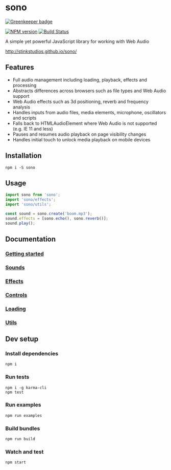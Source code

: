 # sono

[![Greenkeeper badge](https://badges.greenkeeper.io/Stinkstudios/sono.svg)](https://greenkeeper.io/)

[![NPM version](https://badge.fury.io/js/sono.svg)](http://badge.fury.io/js/sono) [![Build Status](https://travis-ci.org/Stinkstudios/sono.svg?branch=master)](https://travis-ci.org/Stinkstudios/sono)

A simple yet powerful JavaScript library for working with Web Audio

<http://stinkstudios.github.io/sono/>

## Features

* Full audio management including loading, playback, effects and processing
* Abstracts differences across browsers such as file types and Web Audio support
* Web Audio effects such as 3d positioning, reverb and frequency analysis
* Handles inputs from audio files, media elements, microphone, oscillators and scripts
* Falls back to HTMLAudioElement where Web Audio is not supported (e.g. IE 11 and less)
* Pauses and resumes audio playback on page visibility changes
* Handles initial touch to unlock media playback on mobile devices

## Installation

```shell
npm i -S sono
```

## Usage

```javascript
import sono from 'sono';
import 'sono/effects';
import 'sono/utils';

const sound = sono.create('boom.mp3');
sound.effects = [sono.echo(), sono.reverb()];
sound.play();
```

## Documentation

### [Getting started](docs/getting-started.md)

### [Sounds](docs/sounds.md)

### [Effects](docs/effects.md)

### [Controls](docs/controls.md)

### [Loading](docs/loading.md)

### [Utils](docs/utils.md)

## Dev setup

### Install dependencies

```shell
npm i
```

### Run tests

```shell
npm i -g karma-cli
npm test
```

### Run examples

```shell
npm run examples
```

### Build bundles

```shell
npm run build
```

### Watch and test

```shell
npm start
```
